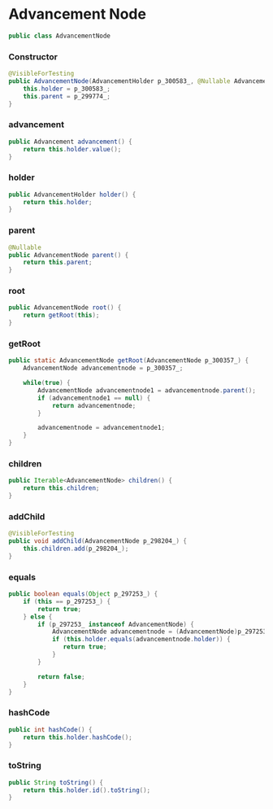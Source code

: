 # Advancement Node

```java
public class AdvancementNode
```

### Constructor
```java
@VisibleForTesting
public AdvancementNode(AdvancementHolder p_300583_, @Nullable AdvancementNode p_299774_) {
    this.holder = p_300583_;
    this.parent = p_299774_;
}
```

### advancement
```java
public Advancement advancement() {
    return this.holder.value();
}
```

### holder
```java
public AdvancementHolder holder() {
    return this.holder;
}
```

### parent
```java
@Nullable
public AdvancementNode parent() {
    return this.parent;
}
```

### root
```java
public AdvancementNode root() {
    return getRoot(this);
}
```

### getRoot
```java
public static AdvancementNode getRoot(AdvancementNode p_300357_) {
    AdvancementNode advancementnode = p_300357_;

    while(true) {
        AdvancementNode advancementnode1 = advancementnode.parent();
        if (advancementnode1 == null) {
            return advancementnode;
        }

        advancementnode = advancementnode1;
    }
}
```

### children
```java
public Iterable<AdvancementNode> children() {
    return this.children;
}
```

### addChild
```java
@VisibleForTesting
public void addChild(AdvancementNode p_298204_) {
    this.children.add(p_298204_);
}
```

### equals
```java
public boolean equals(Object p_297253_) {
    if (this == p_297253_) {
        return true;
    } else {
        if (p_297253_ instanceof AdvancementNode) {
            AdvancementNode advancementnode = (AdvancementNode)p_297253_;
            if (this.holder.equals(advancementnode.holder)) {
               return true;
            }
        }

        return false;
    }
}
```

### hashCode
```java
public int hashCode() {
    return this.holder.hashCode();
}
```

### toString
```java
public String toString() {
    return this.holder.id().toString();
}
```